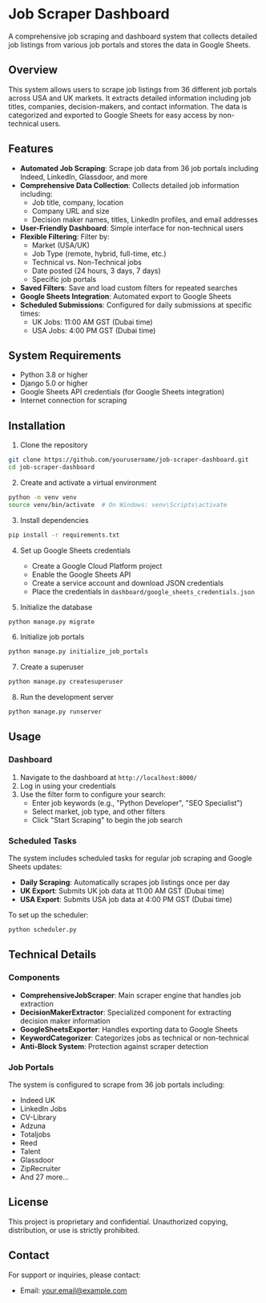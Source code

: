 # Job Scraper Dashboard

A comprehensive job scraping and dashboard system that collects detailed job listings from various job portals and stores the data in Google Sheets.

## Overview

This system allows users to scrape job listings from 36 different job portals across USA and UK markets. It extracts detailed information including job titles, companies, decision-makers, and contact information. The data is categorized and exported to Google Sheets for easy access by non-technical users.

## Features

- **Automated Job Scraping**: Scrape job data from 36 job portals including Indeed, LinkedIn, Glassdoor, and more
- **Comprehensive Data Collection**: Collects detailed job information including:
  - Job title, company, location
  - Company URL and size
  - Decision maker names, titles, LinkedIn profiles, and email addresses
- **User-Friendly Dashboard**: Simple interface for non-technical users
- **Flexible Filtering**: Filter by:
  - Market (USA/UK)
  - Job Type (remote, hybrid, full-time, etc.)
  - Technical vs. Non-Technical jobs
  - Date posted (24 hours, 3 days, 7 days)
  - Specific job portals
- **Saved Filters**: Save and load custom filters for repeated searches
- **Google Sheets Integration**: Automated export to Google Sheets
- **Scheduled Submissions**: Configured for daily submissions at specific times:
  - UK Jobs: 11:00 AM GST (Dubai time)
  - USA Jobs: 4:00 PM GST (Dubai time)

## System Requirements

- Python 3.8 or higher
- Django 5.0 or higher
- Google Sheets API credentials (for Google Sheets integration)
- Internet connection for scraping

## Installation

1. Clone the repository
```bash
git clone https://github.com/yourusername/job-scraper-dashboard.git
cd job-scraper-dashboard
```

2. Create and activate a virtual environment
```bash
python -m venv venv
source venv/bin/activate  # On Windows: venv\Scripts\activate
```

3. Install dependencies
```bash
pip install -r requirements.txt
```

4. Set up Google Sheets credentials
   - Create a Google Cloud Platform project
   - Enable the Google Sheets API
   - Create a service account and download JSON credentials
   - Place the credentials in `dashboard/google_sheets_credentials.json`

5. Initialize the database
```bash
python manage.py migrate
```

6. Initialize job portals
```bash
python manage.py initialize_job_portals
```

7. Create a superuser
```bash
python manage.py createsuperuser
```

8. Run the development server
```bash
python manage.py runserver
```

## Usage

### Dashboard

1. Navigate to the dashboard at `http://localhost:8000/`
2. Log in using your credentials
3. Use the filter form to configure your search:
   - Enter job keywords (e.g., "Python Developer", "SEO Specialist")
   - Select market, job type, and other filters
   - Click "Start Scraping" to begin the job search

### Scheduled Tasks

The system includes scheduled tasks for regular job scraping and Google Sheets updates:

- **Daily Scraping**: Automatically scrapes job listings once per day
- **UK Export**: Submits UK job data at 11:00 AM GST (Dubai time)
- **USA Export**: Submits USA job data at 4:00 PM GST (Dubai time)

To set up the scheduler:
```bash
python scheduler.py
```

## Technical Details

### Components

- **ComprehensiveJobScraper**: Main scraper engine that handles job extraction
- **DecisionMakerExtractor**: Specialized component for extracting decision maker information
- **GoogleSheetsExporter**: Handles exporting data to Google Sheets
- **KeywordCategorizer**: Categorizes jobs as technical or non-technical
- **Anti-Block System**: Protection against scraper detection

### Job Portals

The system is configured to scrape from 36 job portals including:

- Indeed UK
- LinkedIn Jobs
- CV-Library
- Adzuna
- Totaljobs
- Reed
- Talent
- Glassdoor
- ZipRecruiter
- And 27 more...

## License

This project is proprietary and confidential. Unauthorized copying, distribution, or use is strictly prohibited.

## Contact

For support or inquiries, please contact:
- Email: your.email@example.com